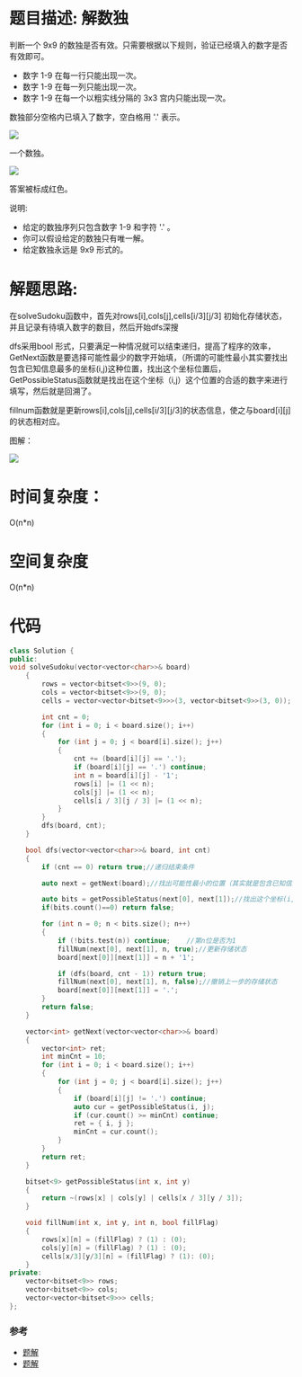 # 题目描述:  解数独

判断一个 9x9 的数独是否有效。只需要根据以下规则，验证已经填入的数字是否有效即可。

  - 数字 1-9 在每一行只能出现一次。
  - 数字 1-9 在每一列只能出现一次。
  - 数字 1-9 在每一个以粗实线分隔的 3x3 宫内只能出现一次。

数独部分空格内已填入了数字，空白格用 '.' 表示。

![](https://upload.wikimedia.org/wikipedia/commons/thumb/f/ff/Sudoku-by-L2G-20050714.svg/250px-Sudoku-by-L2G-20050714.svg.png)

一个数独。


![](http://upload.wikimedia.org/wikipedia/commons/thumb/3/31/Sudoku-by-L2G-20050714_solution.svg/250px-Sudoku-by-L2G-20050714_solution.svg.png)

答案被标成红色。

说明:

- 给定的数独序列只包含数字 1-9 和字符 '.' 。
- 你可以假设给定的数独只有唯一解。
- 给定数独永远是 9x9 形式的。

# 解题思路:

在solveSudoku函数中，首先对rows[i],cols[j],cells[i/3][j/3] 初始化存储状态，并且记录有待填入数字的数目，然后开始dfs深搜

dfs采用bool 形式，只要满足一种情况就可以结束递归，提高了程序的效率，GetNext函数是要选择可能性最少的数字开始填，（所谓的可能性最小其实要找出包含已知信息最多的坐标(i,j)这种位置，找出这个坐标位置后，GetPossibleStatus函数就是找出在这个坐标（i,j）这个位置的合适的数字来进行填写，然后就是回溯了。

fillnum函数就是更新rows[i],cols[j],cells[i/3][j/3]的状态信息，使之与board[i][j]的状态相对应。
  
图解：

![](https://pic.leetcode-cn.com/1fb1c64cfddb5c66b61bd769224724a05027172d6486feb19b3a16d9473372ee-%E5%9B%BE%E7%89%87.png)


# 时间复杂度：
O(n*n)
# 空间复杂度
 O(n*n)
  
# 代码

```c++
class Solution {
public:
void solveSudoku(vector<vector<char>>& board) 
    {
        rows = vector<bitset<9>>(9, 0);
        cols = vector<bitset<9>>(9, 0);
        cells = vector<vector<bitset<9>>>(3, vector<bitset<9>>(3, 0));

        int cnt = 0;
        for (int i = 0; i < board.size(); i++)
        {
            for (int j = 0; j < board[i].size(); j++)
            {
                cnt += (board[i][j] == '.');
                if (board[i][j] == '.') continue;
                int n = board[i][j] - '1';
                rows[i] |= (1 << n);
                cols[j] |= (1 << n);
                cells[i / 3][j / 3] |= (1 << n);
            }
        }
        dfs(board, cnt);
    }

    bool dfs(vector<vector<char>>& board, int cnt)
    {
        if (cnt == 0) return true;//递归结束条件

        auto next = getNext(board);//找出可能性最小的位置（其实就是包含已知信息最多的位置，这样选择的次数是最少的，有点类似贪心的思想）

        auto bits = getPossibleStatus(next[0], next[1]);//找出这个坐标(i,j)可以填入的数字
        if(bits.count()==0) return false;

        for (int n = 0; n < bits.size(); n++)
        {
            if (!bits.test(n)) continue;    //第n位是否为1
            fillNum(next[0], next[1], n, true);//更新存储状态
            board[next[0]][next[1]] = n + '1';

            if (dfs(board, cnt - 1)) return true;
            fillNum(next[0], next[1], n, false);//撤销上一步的存储状态
            board[next[0]][next[1]] = '.';
        }
        return false;
    }

    vector<int> getNext(vector<vector<char>>& board)
    {
        vector<int> ret;
        int minCnt = 10;
        for (int i = 0; i < board.size(); i++)
        {
            for (int j = 0; j < board[i].size(); j++)
            {
                if (board[i][j] != '.') continue;
                auto cur = getPossibleStatus(i, j);
                if (cur.count() >= minCnt) continue;
                ret = { i, j };
                minCnt = cur.count();
            }
        }
        return ret;
    }

    bitset<9> getPossibleStatus(int x, int y)
    {
        return ~(rows[x] | cols[y] | cells[x / 3][y / 3]);
    }

    void fillNum(int x, int y, int n, bool fillFlag)
    {
        rows[x][n] = (fillFlag) ? (1) : (0);
        cols[y][n] = (fillFlag) ? (1) : (0);
        cells[x/3][y/3][n] = (fillFlag) ? (1): (0);
    }
private:
    vector<bitset<9>> rows;
    vector<bitset<9>> cols;
    vector<vector<bitset<9>>> cells;
};
```
### 参考

- [题解](https://leetcode-cn.com/problems/sudoku-solver/solution/37-by-ikaruga/)
- [题解](https://leetcode-cn.com/problems/sudoku-solver/solution/zi-cong-wo-xue-hui-liao-hui-su-suan-fa-zhong-yu-hu/)
